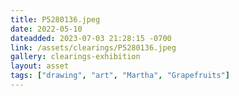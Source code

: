 ```yaml
---
title: P5280136.jpeg
date: 2022-05-10
dateadded: 2023-07-03 21:28:15 -0700
link: /assets/clearings/P5280136.jpeg
gallery: clearings-exhibition
layout: asset
tags: ["drawing", "art", "Martha", "Grapefruits"]
--- 
```

